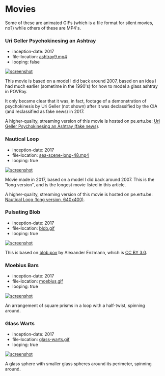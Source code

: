 Movies
======

Some of these are animated GIFs (which is a file format for silent movies, no?) while
others of these are MP4's.

### Uri Geller Psychokinesing an Ashtray

*   inception-date: 2017
*   file-location: [ashtray9.mp4](https://static.catseye.tc/movies/ashtray9.mp4)
*   looping: false

[![screenshot](https://static.catseye.tc/movies/screenshots/ashtray9.jpg)](https://static.catseye.tc/movies/ashtray9.mp4)

This movie is based on a model I did back around 2007, based on an idea I had much
earlier (sometime in the 1990's) for how to model a glass ashtray in POVRay.

It only became clear that it was, in fact, footage of a demonstration of
psychokinesis by Uri Geller (not shown) after it was declassified by the
CIA (and reclassified as fake news) in 2017.

A higher-quality, streaming version of this movie is hosted on pe.ertu.be:
[Uri Geller Psychokinesing an Ashtray (fake news)](https://pe.ertu.be/videos/watch/c000ee86-3439-4e40-b2b8-c21279d2571e).

### Nautical Loop

*   inception-date: 2017
*   file-location: [sea-scene-long-48.mp4](https://static.catseye.tc/movies/sea-scene-long-48.mp4)
*   looping: true

[![screenshot](https://static.catseye.tc/movies/screenshots/sea-scene-long-48.jpg)](https://static.catseye.tc/movies/sea-scene-long-48.mp4)

Movie made in 2017, based on a model I did back around 2007.  This is the
"long version", and is the longest movie listed in this article.

A higher-quality, streaming version of this movie is hosted on pe.ertu.be:
[Nautical Loop (long version, 640x400)](https://pe.ertu.be/videos/watch/38825cd0-3a3c-4be0-a0c0-36ce37708d5d).

### Pulsating Blob

*   inception-date: 2017
*   file-location: [blob.gif](https://static.catseye.tc/movies/blob.gif)
*   looping: true

[![screenshot](https://static.catseye.tc/movies/screenshots/blob.gif.png)](https://static.catseye.tc/movies/blob.gif)

This is based on [blob.pov](https://github.com/POV-Ray/povray/blob/3.7-stable/distribution/scenes/objects/blob.pov)
by Alexander Enzmann, which is [CC BY 3.0](https://creativecommons.org/licenses/by/3.0/).

### Moebius Bars

*   inception-date: 2017
*   file-location: [moebius.gif](https://static.catseye.tc/movies/moebius.gif)
*   looping: true

[![screenshot](https://static.catseye.tc/movies/screenshots/moebius.gif.png)](https://static.catseye.tc/movies/moebius.gif)

An arrangement of square prisms in a loop with a half-twist, spinning around.

### Glass Warts

*   inception-date: 2017
*   file-location: [glass-warts.gif](https://static.catseye.tc/movies/glass-warts.gif)
*   looping: true

[![screenshot](https://static.catseye.tc/movies/screenshots/glass-warts.gif.png)](https://static.catseye.tc/movies/glass-warts.gif)

A glass sphere with smaller glass spheres around its perimeter, spinning around.
